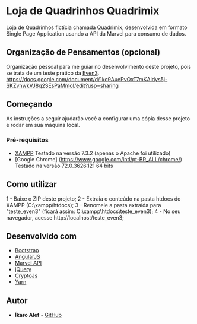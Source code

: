 # Loja de Quadrinhos Quadrimix

Loja de Quadrinhos fictícia chamada Quadrimix, desenvolvida em formato Single Page Application usando a API da Marvel para consumo de dados.

## Organização de Pensamentos (opcional)

Organização pessoal para me guiar no desenvolvimento deste projeto, pois se trata de um teste prático da [Even3](https://www.even3.com.br/). https://docs.google.com/document/d/1kc9AuePvOxT7mKAidys5j-SKZvnwkVJ8q2SEsPaMmoI/edit?usp=sharing

## Começando

As instruções a seguir ajudarão você a configurar uma cópia desse projeto e rodar em sua máquina local.

### Pré-requisitos
* [XAMPP](https://www.apachefriends.org/pt_br/index.html) Testado na versão 7.3.2 (apenas o Apache foi utilizado)
* [Google Chrome] (https://www.google.com/intl/pt-BR_ALL/chrome/) Testado na versão 72.0.3626.121 64 bits

## Como utilizar

1 - Baixe o ZIP deste projeto; 
2 - Extraia o conteúdo na pasta htdocs do XAMPP (C:\xampp\htdocs); 
3 - Renomeie a pasta extraída para "teste_even3" (ficará assim: C:\xampp\htdocs\teste_even3); 
4 - No seu navegador, acesse http://localhost/teste_even3; 

## Desenvolvido com

* [Bootstrap](https://getbootstrap.com/)
* [AngularJS](https://angularjs.org/)
* [Marvel API](https://developer.marvel.com/)
* [jQuery](https://jquery.com/)
* [CryptoJs](https://www.npmjs.com/package/crypto-js)
* [Yarn](https://yarnpkg.com/pt-BR/)

## Autor

* **Íkaro Alef**  - [GitHub](https://github.com/IkaroAlef)
